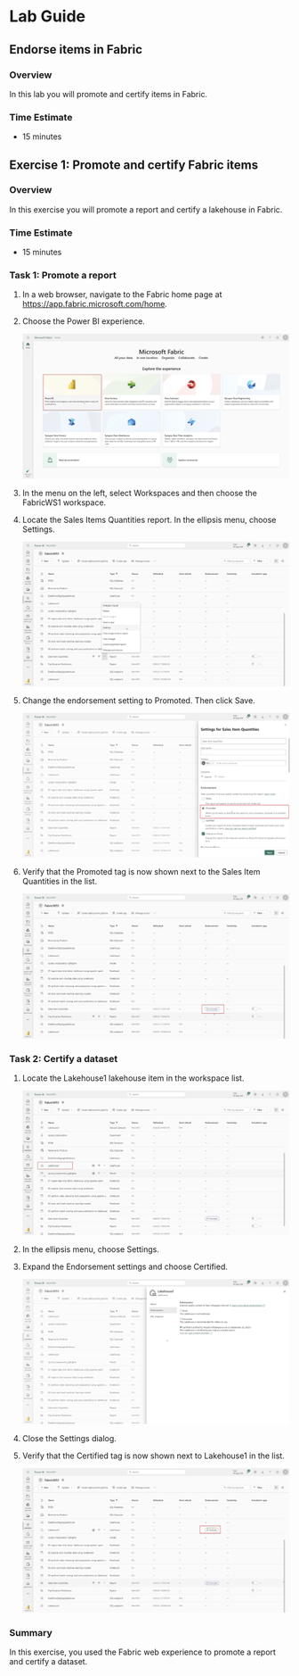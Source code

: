 # Lab Guide

## Endorse items in Fabric

### Overview
In this lab you will promote and certify items in Fabric.
 
### Time Estimate

- 15 minutes

## Exercise 1: Promote and certify Fabric items

### Overview

In this exercise you will promote a report and certify a lakehouse in Fabric.
 
### Time Estimate

- 15 minutes

### Task 1: Promote a report

1. In a web browser, navigate to the Fabric home page at https://app.fabric.microsoft.com/home. 

3. Choose the Power BI experience. 

    ![](Exercise1images/media/Lab15_Image1.png)

4. In the menu on the left, select Workspaces and then choose the FabricWS1 workspace. 

5. Locate the Sales Items Quantities report. In the ellipsis menu, choose Settings. 

    ![](Exercise1images/media/Lab15_Image2.png)

6. Change the endorsement setting to Promoted. Then click Save.

    ![](Exercise1images/media/Lab15_Image3.png)

7. Verify that the Promoted tag is now shown next to the Sales Item Quantities in the list. 

    ![](Exercise1images/media/Lab15_Image4.png)


### Task 2: Certify a dataset

1. Locate the Lakehouse1 lakehouse item in the workspace list. 

    ![](Exercise1images/media/Lab15_Image5.png)

2. In the ellipsis menu, choose Settings. 

3. Expand the Endorsement settings and choose Certified. 

    ![](Exercise1images/media/Lab15_Image6.png)

4. Close the Settings dialog. 

5. Verify that the Certified tag is now shown next to Lakehouse1 in the list. 

    ![](Exercise1images/media/Lab15_Image7.png)

### Summary

In this exercise, you used the Fabric web experience to promote a report and certify a dataset. 